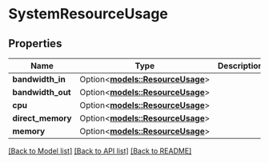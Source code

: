 # SystemResourceUsage

## Properties

Name | Type | Description | Notes
------------ | ------------- | ------------- | -------------
**bandwidth_in** | Option<[**models::ResourceUsage**](ResourceUsage.md)> |  | [optional]
**bandwidth_out** | Option<[**models::ResourceUsage**](ResourceUsage.md)> |  | [optional]
**cpu** | Option<[**models::ResourceUsage**](ResourceUsage.md)> |  | [optional]
**direct_memory** | Option<[**models::ResourceUsage**](ResourceUsage.md)> |  | [optional]
**memory** | Option<[**models::ResourceUsage**](ResourceUsage.md)> |  | [optional]

[[Back to Model list]](../README.md#documentation-for-models) [[Back to API list]](../README.md#documentation-for-api-endpoints) [[Back to README]](../README.md)


